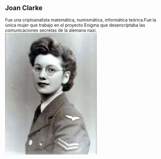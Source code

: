 ## Joan Clarke
Fue una criptoanalista matemática, numismática, informática teórica.Fue la única mujer que trabajo en el proyecto Enigma que desencriptaba las comunicaciones secretas de la alemana nazi.
![image](joanc1.jpg)
